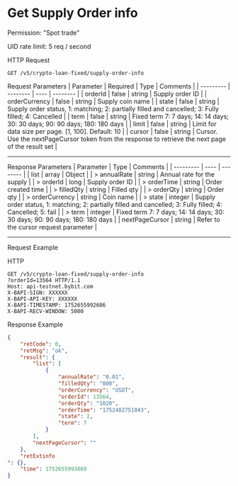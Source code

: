 # Get Supply Order info

Permission: "Spot trade"

UID rate limit: 5 req / second


HTTP Request
```http
GET /v5/crypto-loan-fixed/supply-order-info

```

Request Parameters
| Parameter | Required | Type | Comments |
| --------- | -------- | ---- | -------- |
| orderId | false | string | Supply order ID |
| orderCurrency | false | string | Supply coin name |
| state | false | string | Supply order status, 1: matching; 2: partially filled and cancelled; 3: Fully filled; 4: Cancelled |
| term | false | string | Fixed term 7: 7 days; 14: 14 days; 30: 30 days; 90: 90 days; 180: 180 days |
| limit | false | string | Limit for data size per page. [1, 100]. Default: 10 |
| cursor | false | string | Cursor. Use the nextPageCursor token from the response to retrieve the next page of the result set |

---


Response Parameters
| Parameter | Type | Comments |
| --------- | ---- | -------- |
| list | array | Object |
| > annualRate | string | Annual rate for the supply |
| > orderId | long | Supply order ID |
| > orderTime | string | Order created time |
| > filledQty | string | Filled qty |
| > orderQty | string | Order qty |
| > orderCurrency | string | Coin name |
| > state | integer | Supply order status, 1: matching; 2: partially filled and cancelled; 3: Fully filled; 4: Cancelled; 5: fail |
| > term | integer | Fixed term 7: 7 days; 14: 14 days; 30: 30 days; 90: 90 days; 180: 180 days |
| nextPageCursor | string | Refer to the cursor request parameter |

---

Request Example

HTTP
```http
GET /v5/crypto-loan-fixed/supply-order-info
?orderId=13564 HTTP/1.1
Host: api-testnet.bybit.com
X-BAPI-SIGN: XXXXXX
X-BAPI-API-KEY: XXXXXX
X-BAPI-TIMESTAMP: 1752655992606
X-BAPI-RECV-WINDOW: 5000
```

Response Example
```json
{
    "retCode": 0,
    "retMsg": "ok",
    "result": {
        "list": [
            {
                "annualRate": "0.01",
                "filledQty": "800",
                "orderCurrency": "USDT",
                "orderId": 13564,
                "orderQty": "1020",
                "orderTime": "1752482751043",
                "state": 2,
                "term": 7
            }
        ],
        "nextPageCursor": ""
    },
    "retExtinfo
": {},
    "time": 1752655993869
}
```

